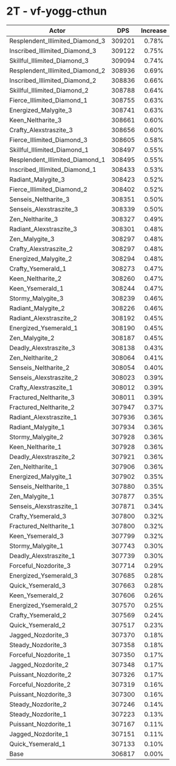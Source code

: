 # 2T - vf-yogg-cthun
| Actor | DPS | Increase |
|---|:---:|:---:|
|Resplendent_Illimited_Diamond_3|309201|0.78%|
|Inscribed_Illimited_Diamond_3|309122|0.75%|
|Skillful_Illimited_Diamond_3|309094|0.74%|
|Resplendent_Illimited_Diamond_2|308936|0.69%|
|Inscribed_Illimited_Diamond_2|308836|0.66%|
|Skillful_Illimited_Diamond_2|308788|0.64%|
|Fierce_Illimited_Diamond_1|308755|0.63%|
|Energized_Malygite_3|308741|0.63%|
|Keen_Neltharite_3|308661|0.60%|
|Crafty_Alexstraszite_3|308656|0.60%|
|Fierce_Illimited_Diamond_3|308605|0.58%|
|Skillful_Illimited_Diamond_1|308497|0.55%|
|Resplendent_Illimited_Diamond_1|308495|0.55%|
|Inscribed_Illimited_Diamond_1|308433|0.53%|
|Radiant_Malygite_3|308423|0.52%|
|Fierce_Illimited_Diamond_2|308402|0.52%|
|Senseis_Neltharite_3|308351|0.50%|
|Senseis_Alexstraszite_3|308339|0.50%|
|Zen_Neltharite_3|308327|0.49%|
|Radiant_Alexstraszite_3|308301|0.48%|
|Zen_Malygite_3|308297|0.48%|
|Crafty_Alexstraszite_2|308297|0.48%|
|Energized_Malygite_2|308294|0.48%|
|Crafty_Ysemerald_1|308273|0.47%|
|Keen_Neltharite_2|308260|0.47%|
|Keen_Ysemerald_1|308244|0.47%|
|Stormy_Malygite_3|308239|0.46%|
|Radiant_Malygite_2|308226|0.46%|
|Radiant_Alexstraszite_2|308192|0.45%|
|Energized_Ysemerald_1|308190|0.45%|
|Zen_Malygite_2|308187|0.45%|
|Deadly_Alexstraszite_3|308138|0.43%|
|Zen_Neltharite_2|308064|0.41%|
|Senseis_Neltharite_2|308054|0.40%|
|Senseis_Alexstraszite_2|308023|0.39%|
|Crafty_Alexstraszite_1|308012|0.39%|
|Fractured_Neltharite_3|308011|0.39%|
|Fractured_Neltharite_2|307947|0.37%|
|Radiant_Alexstraszite_1|307936|0.36%|
|Radiant_Malygite_1|307934|0.36%|
|Stormy_Malygite_2|307928|0.36%|
|Keen_Neltharite_1|307928|0.36%|
|Deadly_Alexstraszite_2|307921|0.36%|
|Zen_Neltharite_1|307906|0.36%|
|Energized_Malygite_1|307902|0.35%|
|Senseis_Neltharite_1|307880|0.35%|
|Zen_Malygite_1|307877|0.35%|
|Senseis_Alexstraszite_1|307871|0.34%|
|Crafty_Ysemerald_3|307800|0.32%|
|Fractured_Neltharite_1|307800|0.32%|
|Keen_Ysemerald_3|307799|0.32%|
|Stormy_Malygite_1|307743|0.30%|
|Deadly_Alexstraszite_1|307739|0.30%|
|Forceful_Nozdorite_3|307714|0.29%|
|Energized_Ysemerald_3|307685|0.28%|
|Quick_Ysemerald_3|307663|0.28%|
|Keen_Ysemerald_2|307606|0.26%|
|Energized_Ysemerald_2|307570|0.25%|
|Crafty_Ysemerald_2|307569|0.24%|
|Quick_Ysemerald_2|307517|0.23%|
|Jagged_Nozdorite_3|307370|0.18%|
|Steady_Nozdorite_3|307358|0.18%|
|Forceful_Nozdorite_1|307350|0.17%|
|Jagged_Nozdorite_2|307348|0.17%|
|Puissant_Nozdorite_2|307326|0.17%|
|Forceful_Nozdorite_2|307319|0.16%|
|Puissant_Nozdorite_3|307300|0.16%|
|Steady_Nozdorite_2|307246|0.14%|
|Steady_Nozdorite_1|307223|0.13%|
|Puissant_Nozdorite_1|307167|0.11%|
|Jagged_Nozdorite_1|307151|0.11%|
|Quick_Ysemerald_1|307133|0.10%|
|Base|306817|0.00%|
